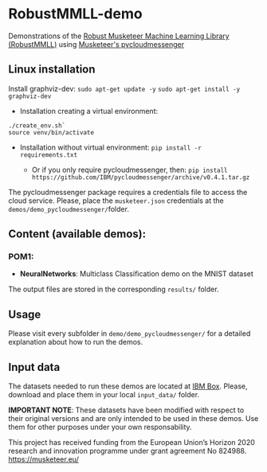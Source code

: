 # RobustMMLL-demo

Demonstrations of the [Robust Musketeer Machine Learning Library (RobustMMLL)](https://github.com/Musketeer-H2020/RobustMMLL) using [Musketeer's pycloudmessenger](https://github.com/IBM/pycloudmessenger/)

## Linux installation

Install graphviz-dev:
`sudo apt-get update -y`
`sudo apt-get install -y graphviz-dev`

* Installation creating a virtual environment:
```
./create_env.sh`
source venv/bin/activate
```

* Installation without virtual environment:
`pip install -r requirements.txt`

  * Or if you only require pycloudmessenger, then:
`pip install https://github.com/IBM/pycloudmessenger/archive/v0.4.1.tar.gz`

The pycloudmessenger package requires a credentials file to access the cloud service. Please, place the `musketeer.json` credentials at the `demos/demo_pycloudmessenger/`folder.

## Content (available demos):

### POM1:

* **NeuralNetworks**: Multiclass Classification demo on the MNIST dataset


The output files are stored in the corresponding `results/` folder.

## Usage

Please visit every subfolder in `demo/demo_pycloudmessenger/` for a detailed explanation about how to run the demos.

## Input data

The datasets needed to run these demos are located at [IBM Box](https://ibm.box.com/s/l8yzdbdb40j499o513hygx5q85xyoz6v). Please, download and place them in your local `input_data/` folder. 

**IMPORTANT NOTE**: These datasets have been modified with respect to their original versions and are only intended to be used in these demos. Use them for other purposes under your own responsability.


This project has received funding from the European Union’s Horizon 2020 research and innovation programme under grant agreement No 824988. https://musketeer.eu/
